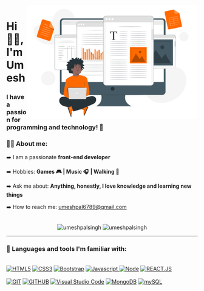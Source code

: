 <img align="right" src="https://raw.githubusercontent.com/gabrlcj/gabrlcj/2aa161dfb942e25ec84396721837dfccc98e08f2/Illustration.svg" alt="Illustration" title="Illustration Storyset" width=450/>
    
<h1 align="left">Hi 👋🏽, I'm Umesh</h1>

<h3 align="left">I have a passion for programming and technology! 🚀</h3>

<div align="left">
    <h3>🧑‍💻 About me:</h3>
        <p>➡️ I am a passionate <b>front-end developer</b></p>
        <p>➡️ Hobbies: <b>Games 🎮 | Music 🎧 | Walking 🏃</b></p>
        <p>➡️ Ask me about: <b>Anything, honestly, I love knowledge and learning new things</b></p>
        <p>➡️ How to reach me: <a href="mailto:umeshpal6789@gmail.com">umeshpal6789@gmail.com</a></p>
</div><br>

<div align="center">
    <img height="155em" src="https://github-readme-stats.vercel.app/api?username=umeshpalsingh&show_icons=true&theme=slateorange&title_color=f34213&text_color=0c0c0c&icon_color=0c0c0c&locale=en&hide_border=true&bg_color=bbb8b2" alt="umeshpalsingh" />
    <img height="155em" src="https://github-readme-stats.vercel.app/api/top-langs?username=umeshpalsingh&show_icons=true&theme=slateorange&title_color=f34213&text_color=0c0c0c&icon_color=0c0c0c&layout=compact&hide_border=true&bg_color=bbb8b2" alt="umeshpalsingh" />
</div>
    
---

<div>
  <h3>🧰 Languages and tools I'm familiar with:</h3><br>
    <a href="https://"><img src="https://img.shields.io/static/v1?label=&message=HTML5&color=%23E34F26&style=for-the-badge&logo=html5&logoColor=whitesmoke" alt="HTML5"></a>
    <a href="https://"><img src="https://img.shields.io/static/v1?label=&message=CSS3&color=%231572B6&style=for-the-badge&logo=css3&logoColor=whitesmoke" alt="CSS3"></a>
    <a href="https://"><img src="https://img.shields.io/static/v1?label=&message=bootstrap&color=purple&style=for-the-badge&logo=bootstrap&logoColor=white" alt="Bootstrap"></a>
    <a href="https://"><img src="https://img.shields.io/static/v1?label=&message=Javascript&color=%23F7DF1E&style=for-the-badge&logo=javascript&logoColor=grey" alt="Javascript"> </a>
    <a href="https://"><img src="https://img.shields.io/static/v1?label=&message=Node&color=2C682C&style=for-the-badge&logo=node.js&logoColor=white" alt="Node"></a>
    <a href="https://"><img src="https://img.shields.io/static/v1?label=&message=REACT.JS&color=%2361DAFB&style=for-the-badge&logo=react&logoColor=grey" alt="REACT.JS"></a>
    <br><br>
    <a href="https://"><img src="https://img.shields.io/static/v1?label=&message=GIT&color=%23F05032&style=for-the-badge&logo=git&logoColor=whitesmoke" alt="GIT"></a>
    <a href="https://"><img src="https://img.shields.io/static/v1?label=&message=GITHUB&color=%23181717&style=for-the-badge&logo=github&logoColor=whitesmoke" alt="GITHUB"></a>
    <a href="https://"><img src="https://img.shields.io/static/v1?label=&message=visualstudiocode&color=blue&style=for-the-badge&logo=visualstudiocode&logoColor=whitesmoke" alt="Visual Studio Code"></a>
    <a href="https://"><img src="https://img.shields.io/static/v1?label=&message=MongoDB&color=116149&style=for-the-badge&logo=mongodb&logoColor=whitesmoke" alt="MongoDB"></a>
    <a href="https://"><img src="https://img.shields.io/static/v1?label=&message=mysql&color=4479A1&style=for-the-badge&logo=mysql&logoColor=whitesmoke" alt="mySQL"></a>
</div>





